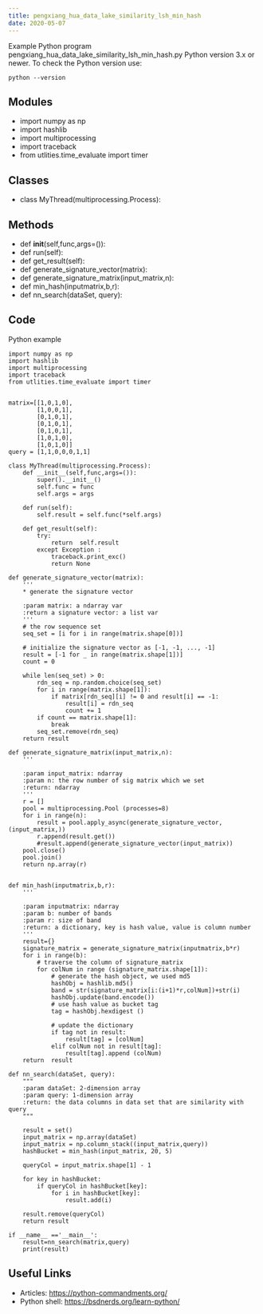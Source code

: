 ```yaml
---
title: pengxiang_hua_data_lake_similarity_lsh_min_hash
date: 2020-05-07
---
```

Example Python program pengxiang_hua_data_lake_similarity_lsh_min_hash.py
Python version 3.x or newer.
To check the Python version use:

    python --version

## Modules

* import numpy as np
* import hashlib
* import multiprocessing
* import traceback
* from utlities.time_evaluate import timer

## Classes

* class MyThread(multiprocessing.Process):

## Methods

* def __init__(self,func,args=()):
* def run(self):
* def get_result(self):
* def generate_signature_vector(matrix):
* def generate_signature_matrix(input_matrix,n):
* def min_hash(inputmatrix,b,r):
* def nn_search(dataSet, query):

## Code

Python example

    import numpy as np
    import hashlib
    import multiprocessing
    import traceback
    from utlities.time_evaluate import timer
    
    
    matrix=[[1,0,1,0],
            [1,0,0,1],
            [0,1,0,1],
            [0,1,0,1],
            [0,1,0,1],
            [1,0,1,0],
            [1,0,1,0]]
    query = [1,1,0,0,0,1,1]
    
    class MyThread(multiprocessing.Process):
        def __init__(self,func,args=()):
            super().__init__()
            self.func = func
            self.args = args
    
        def run(self):
            self.result = self.func(*self.args)
    
        def get_result(self):
            try:
                return  self.result
            except Exception :
                traceback.print_exc()
                return None
    
    def generate_signature_vector(matrix):
        '''
        * generate the signature vector
    
        :param matrix: a ndarray var
        :return a signature vector: a list var
        '''
        # the row sequence set
        seq_set = [i for i in range(matrix.shape[0])]
    
        # initialize the signature vector as [-1, -1, ..., -1]
        result = [-1 for _ in range(matrix.shape[1])]
        count = 0
    
        while len(seq_set) > 0:
            rdn_seq = np.random.choice(seq_set)
            for i in range(matrix.shape[1]):
                if matrix[rdn_seq][i] != 0 and result[i] == -1:
                    result[i] = rdn_seq
                    count += 1
            if count == matrix.shape[1]:
                break
            seq_set.remove(rdn_seq)
        return result
    
    def generate_signature_matrix(input_matrix,n):
        '''
    
        :param input_matrix: ndarray
        :param n: the row number of sig matrix which we set
        :return: ndarray
        '''
        r = []
        pool = multiprocessing.Pool (processes=8)
        for i in range(n):
            result = pool.apply_async(generate_signature_vector,(input_matrix,))
            r.append(result.get())
            #result.append(generate_signature_vector(input_matrix))
        pool.close()
        pool.join()
        return np.array(r)
    
    
    def min_hash(inputmatrix,b,r):
        '''
    
        :param inputmatrix: ndarray
        :param b: number of bands
        :param r: size of band
        :return: a dictionary, key is hash value, value is column number
        '''
        result={}
        signature_matrix = generate_signature_matrix(inputmatrix,b*r)
        for i in range(b):
            # traverse the column of signature_matrix
            for colNum in range (signature_matrix.shape[1]):
                # generate the hash object, we used md5
                hashObj = hashlib.md5()
                band = str(signature_matrix[i:(i+1)*r,colNum])+str(i)
                hashObj.update(band.encode())
                # use hash value as bucket tag
                tag = hashObj.hexdigest ()
    
                # update the dictionary
                if tag not in result:
                    result[tag] = [colNum]
                elif colNum not in result[tag]:
                    result[tag].append (colNum)
        return  result
    
    def nn_search(dataSet, query):
        """
        :param dataSet: 2-dimension array
        :param query: 1-dimension array
        :return: the data columns in data set that are similarity with query
        """
    
        result = set()
        input_matrix = np.array(dataSet)
        input_matrix = np.column_stack((input_matrix,query))
        hashBucket = min_hash(input_matrix, 20, 5)
    
        queryCol = input_matrix.shape[1] - 1
    
        for key in hashBucket:
            if queryCol in hashBucket[key]:
                for i in hashBucket[key]:
                    result.add(i)
    
        result.remove(queryCol)
        return result
    
    if __name__ =='__main__':
        result=nn_search(matrix,query)
        print(result)

## Useful Links

- Articles: https://python-commandments.org/
- Python shell: https://bsdnerds.org/learn-python/
